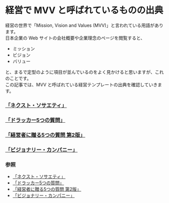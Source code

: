 # 経営で MVV と呼ばれているものの出典
経営の世界で「Mission, Vision and Values (MVV)」と言われている用語があります。  
日本企業の Web サイトの会社概要や企業理念のページを閲覧すると、
- ミッション
- ビジョン
- バリュー

と、まるで定型のように項目が並んでいるのをよく見かけると思いますが、これのことです。  
この記事では、MVV と呼ばれている経営テンプレートの出典を確認していきます。

### [「ネクスト・ソサエティ」](https://www.amazon.co.jp/dp/B0081M7XH2)

### [「ドラッカー5つの質問」](https://www.amazon.co.jp/dp/B077YVPPKK)

### [「経営者に贈る5つの質問 第2版」](https://www.amazon.co.jp/dp/B0756VXT7X)

### [「ビジョナリー・カンパニー」](https://www.amazon.co.jp/dp/B00MVM2EPE)

### 参照
- [「ネクスト・ソサエティ」](https://www.amazon.co.jp/dp/B0081M7XH2)
- [「ドラッカー5つの質問」](https://www.amazon.co.jp/dp/B077YVPPKK)
- [「経営者に贈る5つの質問 第2版」](https://www.amazon.co.jp/dp/B0756VXT7X)
- [「ビジョナリー・カンパニー」](https://www.amazon.co.jp/dp/B00MVM2EPE)
